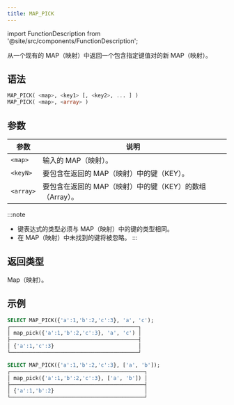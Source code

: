 ```yaml
---
title: MAP_PICK
---
```

import FunctionDescription from '@site/src/components/FunctionDescription';

<FunctionDescription description="引入或更新于：v1.2.654"/>

从一个现有的 MAP（映射）中返回一个包含指定键值对的新 MAP（映射）。

## 语法

```sql
MAP_PICK( <map>, <key1> [, <key2>, ... ] )
MAP_PICK( <map>, <array> )
```

## 参数

| 参数     | 说明                                                         |
|----------|--------------------------------------------------------------|
| `<map>`   | 输入的 MAP（映射）。                                         |
| `<keyN>`  | 要包含在返回的 MAP（映射）中的键（KEY）。                     |
| `<array>` | 要包含在返回的 MAP（映射）中的键（KEY）的数组（Array）。      |

:::note
- 键表达式的类型必须与 MAP（映射）中的键的类型相同。
- 在 MAP（映射）中未找到的键将被忽略。
:::

## 返回类型

Map（映射）。

## 示例

```sql
SELECT MAP_PICK({'a':1,'b':2,'c':3}, 'a', 'c');
┌─────────────────────────────────────────┐
│ map_pick({'a':1,'b':2,'c':3}, 'a', 'c') │
├─────────────────────────────────────────┤
│ {'a':1,'c':3}                           │
└─────────────────────────────────────────┘

SELECT MAP_PICK({'a':1,'b':2,'c':3}, ['a', 'b']);
┌───────────────────────────────────────────┐
│ map_pick({'a':1,'b':2,'c':3}, ['a', 'b']) │
├───────────────────────────────────────────┤
│ {'a':1,'b':2}                             │
└───────────────────────────────────────────┘
```